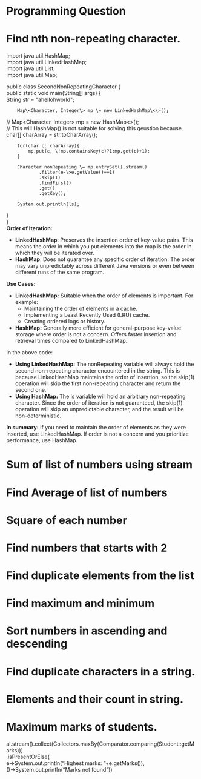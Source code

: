 # **Programming Question**

# Find nth non-repeating character.

import java.util.HashMap;  
import java.util.LinkedHashMap;  
import java.util.List;  
import java.util.Map;

public class SecondNonRepeatingCharacter {  
	public static void main(String\[\] args) {  
    	String str \= "ahellohworld";

    	Map\<Character, Integer\> mp \= new LinkedHashMap\<\>();  
//    	Map\<Character, Integer\> mp \= new HashMap\<\>();  
//    	This will HashMap() is not suitable for solving this qeustion because.  
    	char\[\] charArray \= str.toCharArray();

    	for(char c: charArray){  
        	mp.put(c, \!mp.containsKey(c)?1:mp.get(c)+1);  
    	}

    	Character nonRepeating \= mp.entrySet().stream()  
            	.filter(e-\>e.getValue()==1)  
            	.skip(1)  
            	.findFirst()  
            	.get()  
            	.getKey();

    	System.out.println(ls);  
}  
}  
**Order of Iteration:**

* **LinkedHashMap**: Preserves the insertion order of key-value pairs. This means the order in which you put elements into the map is the order in which they will be iterated over.  
* **HashMap**: Does not guarantee any specific order of iteration. The order may vary unpredictably across different Java versions or even between different runs of the same program.

**Use Cases:**

* **LinkedHashMap:** Suitable when the order of elements is important. For example:  
  * Maintaining the order of elements in a cache.  
  * Implementing a Least Recently Used (LRU) cache.  
  * Creating ordered logs or history.  
* **HashMap:** Generally more efficient for general-purpose key-value storage where order is not a concern. Offers faster insertion and retrieval times compared to LinkedHashMap.

In the above code:

* **Using LinkedHashMap:** The nonRepeating variable will always hold the second non-repeating character encountered in the string. This is because LinkedHashMap maintains the order of insertion, so the skip(1) operation will skip the first non-repeating character and return the second one.  
* **Using HashMap:** The ls variable will hold an arbitrary non-repeating character. Since the order of iteration is not guaranteed, the skip(1) operation will skip an unpredictable character, and the result will be non-deterministic.

**In summary:** If you need to maintain the order of elements as they were inserted, use LinkedHashMap. If order is not a concern and you prioritize performance, use HashMap.

# Sum of list of numbers using stream

# Find Average of list of numbers

# Square of each number

# Find numbers that starts with 2

# Find duplicate elements from the list

# Find maximum and minimum

# Sort numbers in ascending and descending

# Find duplicate characters in a string.

# Elements and their count in string.

# Maximum marks of students.

al.stream().collect(Collectors.maxBy(Comparator.comparing(Student::getMarks)))  
.isPresentOrElse(  
e-\>System.out.println(“Highest marks: ”+e.getMarks()),   
	()-\>System.out.println(“Marks not found”))